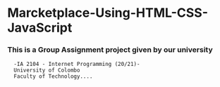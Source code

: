 # Marcketplace-Using-HTML-CSS-JavaScript


<h3>This is a Group Assignment project given by our university</h3>

      -IA 2104 - Internet Programming (20/21)-
      University of Colombo
      Faculty of Technology....

